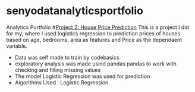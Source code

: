 # senyodatanalyticsportfolio
Analytics Portfolio
#[Project 2: House Price Prediction](https://wlivinston.github.io/senyodatanalyticsportfolio/)
This is a project I did for my, where I used logistics regression to prediction prices of houses based on age, bedrooms, area as features and Price as the dependaent variable. 
* Data was self made to train by codebasics
* exploratory analysis was made usind pandas pandas to work with checking and filling missing values
* The model Logistic Regression was used for prediction
* Algorithms Used :  Logistic Regression.
